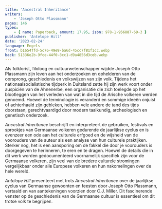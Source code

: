 ```yaml
---
title: 'Ancestral Inheritance'
writers:
    - 'Joseph Otto Plassmann'
pages: 146
types:
    - { name: Paperback, amount: 17.95, isbn: 978-1-956887-69-3 }
publisher: 'Antelope Hill'
date: '2023-02-24'
language: Engels
front: b1654ffd-5c76-49e9-ba6d-45cc7f81f1cc.webp
back: 51336e2b-9fce-44f0-8cc1-d9a4856d3ceb.webp
---
```


Als folklorist, filoloog en cultuurwetenschapper wijdde Joseph Otto Plassmann zijn leven aan het onderzoeken en ophelderen van de oorsprong, geschiedenis en volkswijzen van zijn volk. Tijdens het nationaalsocialistische tijdperk in Duitsland zette hij zijn werk voort onder auspiciën van de Ahnenerbe, een organisatie die zich toelegde op het blootleggen van het verleden van wat in die tijd de Arische volkeren werden genoemd. Hoewel de terminologie is veranderd en sommige ideeën onjuist of achterhaald zijn gebleken, hebben vele andere de tand des tijds doorstaan, gerechtvaardigd door modern taalkundig, archeologisch en genetisch onderzoek.
 
*Ancestral Inheritance* beschrijft en interpreteert de gebruiken, festivals en sprookjes van Germaanse volkeren gedurende de jaarlijkse cyclus en is evenzeer een ode aan het culturele erfgoed en de wijsheid van de voorouders van de auteur als een analyse van hun culturele praktijken. Sterker nog, het is een aansporing om de fakkel die door je voorouders is doorgegeven te herinneren, te eren en te dragen. Hoewel de details die in dit werk worden gedocumenteerd voornamelijk specifiek zijn voor de Germaanse volkeren, zijn veel van de bredere culturele stromingen vergelijkbaar onder alle Europese volkeren en hun nakomelingen over de hele wereld.

*Antelope Hill* presenteert met trots *Ancestral Inheritance* over de jaarlijkse cyclus van Germaanse gewoonten en feesten door Joseph Otto Plassmann, vertaald en van aantekeningen voorzien door C.J. Miller. Dit fascinerende venster op de geschiedenis van de Germaanse cultuur is essentieel om dit trotse volk te begrijpen.
